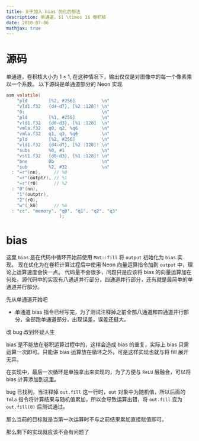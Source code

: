 ```yaml
---
title: 关于加入 bias 优化的想法
description: 单通道，$1 \times 1$ 卷积核
date: 2018-07-06
mathjax: true
---
```


# 源码

单通道，卷积核大小为 $1 \times 1$, 在这种情况下，输出仅仅是对图像中的每一个像素乘以一个系数。
以下源码是单通道部分的 Neon 实现.

```C
asm volatile(
    "pld        [%2, #256]          \n"
    "vld1.f32   {d4-d7}, [%2 :128]! \n"
    "0:                             \n"
    "pld        [%1, #256]          \n"
    "vld1.f32   {d0-d3}, [%1 :128]  \n"
    "vmla.f32   q0, q2, %q6         \n"
    "vmla.f32   q1, q3, %q6         \n"
    "pld        [%2, #256]          \n"
    "vld1.f32   {d4-d7}, [%2 :128]! \n"
    "subs       %0, #1              \n"
    "vst1.f32   {d0-d3}, [%1 :128]! \n"
    "bne        0b                  \n"
    "sub        %2, #32             \n"
  : "=r"(nn),     // %0
    "=r"(outptr), // %1
    "=r"(r0)      // %2
  : "0"(nn),
    "1"(outptr),
    "2"(r0),
    "w"(_k0)      // %6
  : "cc", "memory", "q0", "q1", "q2", "q3"
                    );
```

# bias

这里 `bias` 是在代码中循环开始前使用 `Mat::fill` 将 `output` 初始化为 `bias` 实现。
现在优化为在卷积计算过程后中使用 Neon 向量运算指令加到 `output` 中，理论上运算速度会快一点。
代码量不会很多，问题只是应该将 bias 的向量运算加在何处，源代码中的实现有八通道并行部分，四通道并行部分，还有就是最简单的单通道并行部分。

先从单通道开始吧

- 单通道 bias 指令已经写完，为了测试注释掉之前全部八通道和四通道并行部分，全部跑单通道部分，出现误差，误差还挺大。

改 bug 改到怀疑人生

bias 是不能放在卷积运算过程中的，这样会造成 bias 的重复，实际上 bias 只需运算一次即可。只能讲 bias 运算放在循环之外，可是这样实现也就与将 fill 展开无异。

在实现中，最后一次循环是单独拿出来实现的，为了方便与 `ReLU` 层融合，可以将 bias 计算添加到这里。

bug 已找到，当注释掉 `out.fill` 这一行时，`out` 对象中为随机值，所以后面的 `fmla` 指令将计算结果与随机值累加，所以会导致运算出错，将 `out.fill` 变为 `out.fill(0)` 后测试通过。

那么当前的目标就是当第一次运算时不与之前结果累加直接赋值即可。

那么剩下的实现就应该不会有问题了